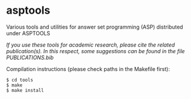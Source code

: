 # asptools
Various tools and utilities for answer set programming (ASP) distributed under ASPTOOLS

*If you use these tools for academic research, please cite the related
publication(s). In this respect, some suggestions can be found in the
file PUBLICATIONS.bib*

Compilation instructions (please check paths in the Makefile first):

```
$ cd tools
$ make
$ make install
```

